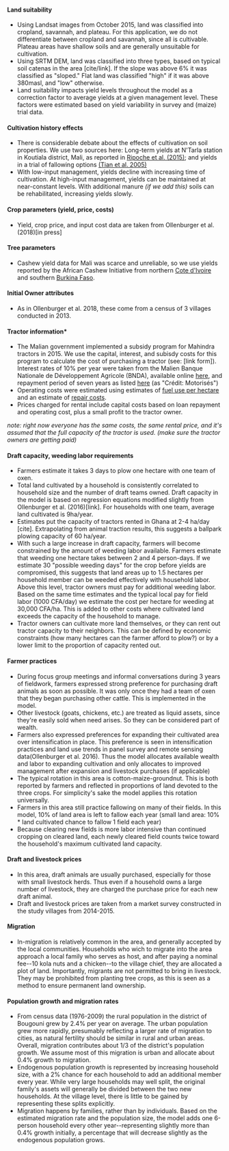 #### Land suitability
- Using Landsat images from October 2015, land was classified into cropland, savannah, and plateau. For this application, we do not differentiate between cropland and savannah, since all is cultivable. Plateau areas have shallow soils and are generally unsuitable for cultivation.
- Using SRTM DEM, land was classified into three types, based on typical soil catenas in the area [cite/link]. If the slope was above 6% it was classified as "sloped." Flat land was classified "high" if it was above 380masl, and "low" otherwise.
- Land suitability impacts yield levels throughout the model as a correction factor to average yields at a given management level. These factors were estimated based on yield variability in survey and (maize) trial data.

#### Cultivation history effects
- There is considerable debate about the effects of cultivation on soil properties. We use two sources here: Long-term yields at N'Tarla station in Koutiala district, Mali, as reported in [Ripoche et al. (2015)](http://dx.doi.org/10.1016/j.fcr.2015.02.013); and yields in a trial of fallowing options [(Tian et al. 2005)](https://dx.doi.org/10.1007/s10705-004-1927-y)
- With low-input management, yields decline with increasing time of cultivation. At high-input management, yields can be maintained at near-constant levels. With additional manure _(if we add this)_ soils can be rehabilitated, increasing yields slowly.

#### Crop parameters (yield, price, costs)
- Yield, crop price, and input cost data are taken from Ollenburger et al. (2018)[in press]

#### Tree parameters
- Cashew yield data for Mali was scarce and unreliable, so we use yields reported by the African Cashew Initiative from northern [Cote d'Ivoire](http://www.africancashewinitiative.org/imglib/downloads/ACi_ivory_coast_english.pdf) and southern [Burkina Faso](http://www.africancashewinitiative.org/imglib/downloads/ACI_BurkinaFaso_gb_high%20resolution.pdf).

#### Initial Owner attributes
- As in Ollenburger et al. 2018, these come from a census of 3 villages conducted in 2013.

#### Tractor information*
- The Malian government implemented a subsidy program for Mahindra tractors in 2015. We use the capital, interest, and subisdy costs for this program to calculate the cost of purchasing a tractor (see: [link form]). Interest rates of 10% per year were taken from the Malien Banque Nationale de Développement Agricole (BNDA), available online [here](http://www.bnda-mali.com/images/PDF/grille-rurale), and repayment period of seven years as listed  [here](http://www.bnda-mali.com/les-credits-a-moyen-terme) (as "Crédit: Motorisés")
- Operating costs were estimated using estimates of [fuel use per hectare](https://www.extension.iastate.edu/agdm/crops/html/a3-27.html) and an estimate of [repair costs](https://www.extension.iastate.edu/agdm/crops/html/a3-29.html).
- Prices charged for rental include capital costs based on loan repayment and operating cost, plus a small profit to the tractor owner.

_note: right now everyone has the same costs, the same rental price, and it's assumed that the full capacity of the tractor is used. (make sure the tractor owners are getting paid)_

#### Draft capacity, weeding labor requirements
- Farmers estimate it takes 3 days to plow one hectare with one team of oxen.
- Total land cultivated by a household is consistently correlated to household size and the number of draft teams owned. Draft capacity in the model is based on regression equations modified slightly from Ollenburger et al. (2016)[link]. For households with one team, average land cultivated is 9ha/year.
- Estimates put the capacity of tractors rented in Ghana at 2-4 ha/day [cite]. Extrapolating from animal traction results, this suggests a ballpark plowing capacity of 60 ha/year.
- With such a large increase in draft capacity, farmers will become constrained by the amount of weeding labor available. Farmers estimate that weeding one hectare takes between 2 and 4 person-days. If we estimate 30 "possible weeding days" for the crop before yields are compromised, this suggests that land areas up to 1.5 hectares per household member can be weeded effectively with household labor. Above this level, tractor owners must pay for additional weeding labor. Based on the same time estimates and the typical local pay for field labor (1000 CFA/day) we estimate the cost per hectare for weeding at 30,000 CFA/ha. This is added to other costs where cultivated land exceeds the capacity of the household to manage.
- Tractor owners can cultivate more land themselves, or they can rent out tractor capacity to their neighbors. This can be defined by economic constraints (how many hectares can the farmer afford to plow?) or by a lower limit to the proportion of capacity rented out.

#### Farmer practices
- During focus group meetings and informal conversations during 3 years of fieldwork, farmers expressed strong preference for purchasing draft animals as soon as possible. It was only once they had a team of oxen that they began purchasing other cattle. This is implemented in the model.
- Other livestock (goats, chickens, etc.) are treated as liquid assets, since they're easily sold when need arises. So they can be considered part of wealth.
- Farmers also expressed preferences for expanding their cultivated area over intensification in place. This preference is seen in intensification practices and land use trends in panel survey and remote sensing data(Ollenburger et al. 2016). Thus the model allocates available wealth and labor to expanding cultivation and only allocates to improved management after expansion and livestock purchases (if applicable)
- The typical rotation in this area is cotton-maize-groundnut. This is both reported by farmers and reflected in proportions of land devoted to the three crops. For simplicity's sake the model applies this rotation universally.
- Farmers in this area still practice fallowing on many of their fields. In this model, 10% of land area is left to fallow each year (small land area: 10% * land cultivated chance to fallow 1 field each year)
- Because clearing new fields is more labor intensive than continued cropping on cleared land, each newly cleared field counts twice toward the household's maximum cultivated land capacity.

#### Draft and livestock prices
- In this area, draft animals are usually purchased, especially for those with small livestock herds. Thus even if a household owns a large number of livestock, they are charged the purchase price for each new draft animal.
- Draft and livestock prices are taken from a market survey constructed in the study villages from 2014-2015.

#### Migration
- In-migration is relatively common in the area, and generally accepted by the local communities. Households who wich to migrate into the area approach a local family who serves as host, and after paying a nominal fee--10 kola nuts and a chicken--to the village chief, they are allocated a plot of land. Importantly, migrants are not permitted to bring in livestock. They may be prohibited from planting tree crops, as this is seen as a method to ensure permanent land ownership.

#### Population growth and migration rates
- From census data (1976-2009) the rural population in the district of Bougouni grew by 2.4% per year on average. The urban population grew more rapidly, presumably reflecting a larger rate of migration to cities, as natural fertility should be similar in rural and urban areas. Overall, migration contributes about 1/3 of the district's population growth. We assume most of this migration is urban and allocate about 0.4% growth to migration.
- Endogenous population growth is represented by increasing household size, with a 2% chance for each household to add an additional member every year. While very large households may well split, the original family's assets will generally be divided between the two new households. At the village level, there is little to be gained by representing these splits explicitly.
- Migration happens by families, rather than by individuals. Based on the estimated migration rate and the population size, the model adds one 6-person household every other year--representing slightly more than 0.4% growth initially, a percentage that will decrease slightly as the endogenous population grows.
